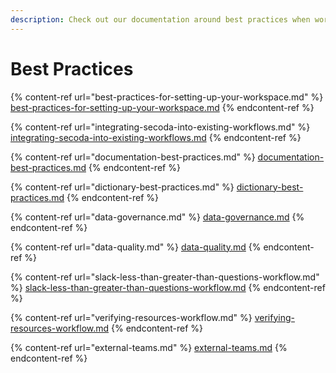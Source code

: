 ```yaml
---
description: Check out our documentation around best practices when working with Secoda.
---
```


# Best Practices

{% content-ref url="best-practices-for-setting-up-your-workspace.md" %}
[best-practices-for-setting-up-your-workspace.md](best-practices-for-setting-up-your-workspace.md)
{% endcontent-ref %}

{% content-ref url="integrating-secoda-into-existing-workflows.md" %}
[integrating-secoda-into-existing-workflows.md](integrating-secoda-into-existing-workflows.md)
{% endcontent-ref %}

{% content-ref url="documentation-best-practices.md" %}
[documentation-best-practices.md](documentation-best-practices.md)
{% endcontent-ref %}

{% content-ref url="dictionary-best-practices.md" %}
[dictionary-best-practices.md](dictionary-best-practices.md)
{% endcontent-ref %}

{% content-ref url="data-governance.md" %}
[data-governance.md](data-governance.md)
{% endcontent-ref %}

{% content-ref url="data-quality.md" %}
[data-quality.md](data-quality.md)
{% endcontent-ref %}

{% content-ref url="slack-less-than-greater-than-questions-workflow.md" %}
[slack-less-than-greater-than-questions-workflow.md](slack-less-than-greater-than-questions-workflow.md)
{% endcontent-ref %}

{% content-ref url="verifying-resources-workflow.md" %}
[verifying-resources-workflow.md](verifying-resources-workflow.md)
{% endcontent-ref %}

{% content-ref url="external-teams.md" %}
[external-teams.md](external-teams.md)
{% endcontent-ref %}
